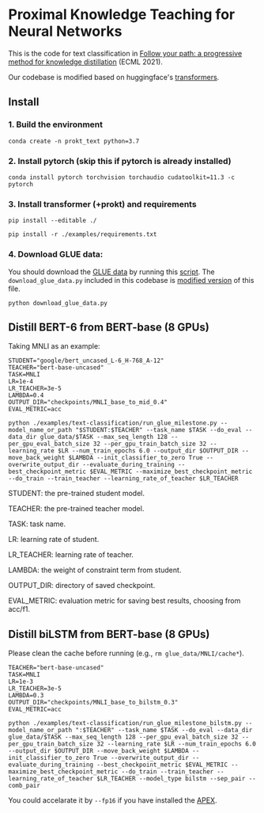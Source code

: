 # Proximal Knowledge Teaching for Neural Networks
This is the code for text classification in [Follow your path: a progressive method for knowledge distillation](https://link.springer.com/chapter/10.1007/978-3-030-86523-8_36) (ECML 2021).

Our codebase is modified based on huggingface's [transformers](https://github.com/huggingface/transformers).

## Install

### 1. Build the environment
```conda create -n prokt_text python=3.7```

### 2. Install pytorch (skip this if pytorch is already installed)
```conda install pytorch torchvision torchaudio cudatoolkit=11.3 -c pytorch```

### 3. Install transformer (+prokt) and requirements
```pip install --editable ./```

```pip install -r ./examples/requirements.txt```

### 4. Download GLUE data:

You should download the [GLUE data](https://gluebenchmark.com/tasks) by running this [script](https://gist.github.com/W4ngatang/60c2bdb54d156a41194446737ce03e2e). The ```download_glue_data.py``` included in this codebase is [modified version](https://gist.github.com/W4ngatang/60c2bdb54d156a41194446737ce03e2e?permalink_comment_id=3638206#gistcomment-3638206) of this file.

```python download_glue_data.py```


## Distill BERT-6 from BERT-base (8 GPUs)
Taking MNLI as an example:

    STUDENT="google/bert_uncased_L-6_H-768_A-12"
    TEACHER="bert-base-uncased"
    TASK=MNLI
    LR=1e-4
    LR_TEACHER=3e-5
    LAMBDA=0.4
    OUTPUT_DIR="checkpoints/MNLI_base_to_mid_0.4"
    EVAL_METRIC=acc

    python ./examples/text-classification/run_glue_milestone.py --model_name_or_path "$STUDENT:$TEACHER" --task_name $TASK --do_eval --data_dir glue_data/$TASK --max_seq_length 128 --per_gpu_eval_batch_size 32 --per_gpu_train_batch_size 32 --learning_rate $LR --num_train_epochs 6.0 --output_dir $OUTPUT_DIR --move_back_weight $LAMBDA --init_classifier_to_zero True --overwrite_output_dir --evaluate_during_training --best_checkpoint_metric $EVAL_METRIC --maximize_best_checkpoint_metric --do_train --train_teacher --learning_rate_of_teacher $LR_TEACHER


STUDENT: the pre-trained student model.

TEACHER: the pre-trained teacher model.

TASK: task name.

LR: learning rate of student.

LR_TEACHER: learning rate of teacher.

LAMBDA: the weight of constraint term from student.

OUTPUT_DIR: directory of saved checkpoint.

EVAL_METRIC: evaluation metric for saving best results, choosing from acc/f1.

## Distill biLSTM from BERT-base (8 GPUs)

Please clean the cache before running (e.g., ```rm glue_data/MNLI/cache*```).

    TEACHER="bert-base-uncased"
    TASK=MNLI
    LR=1e-3
    LR_TEACHER=3e-5
    LAMBDA=0.3
    OUTPUT_DIR="checkpoints/MNLI_base_to_bilstm_0.3"
    EVAL_METRIC=acc

    python ./examples/text-classification/run_glue_milestone_bilstm.py --model_name_or_path ":$TEACHER" --task_name $TASK --do_eval --data_dir glue_data/$TASK --max_seq_length 128 --per_gpu_eval_batch_size 32 --per_gpu_train_batch_size 32 --learning_rate $LR --num_train_epochs 6.0 --output_dir $OUTPUT_DIR --move_back_weight $LAMBDA --init_classifier_to_zero True --overwrite_output_dir --evaluate_during_training --best_checkpoint_metric $EVAL_METRIC --maximize_best_checkpoint_metric --do_train --train_teacher --learning_rate_of_teacher $LR_TEACHER --model_type bilstm --sep_pair --comb_pair

You could accelarate it by ```--fp16``` if you have installed the [APEX](https://www.github.com/nvidia/apex).

<!-- ## Example valid performance

| Dataset      | ACC |
| ----------- | ----------- |
| MNLI      | 0.83       |
| MNLI-mm   | ??        |
| SST-2 |  |
| MRPC | |
| QQP | |
| QNLI | | -->
